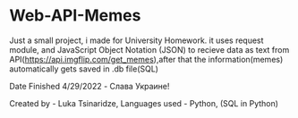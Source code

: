 # Web-API-Memes
Just a small project, i made for University Homework.
it uses request module, and JavaScript Object Notation (JSON) to recieve data as text from API(https://api.imgflip.com/get_memes),after
that the information(memes) automatically gets saved in .db file(SQL)


Date Finished 4/29/2022 - Слава Украине!

Created by - Luka Tsinaridze, Languages used - Python, (SQL in Python)
